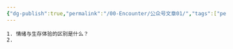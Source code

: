 ```yaml
---
{"dg-publish":true,"permalink":"/00-Encounter/公众号文章01/","tags":["personal/blog"]}
---
```


```ad-question
1. 情绪与生存体验的区别是什么？
2. 
```

